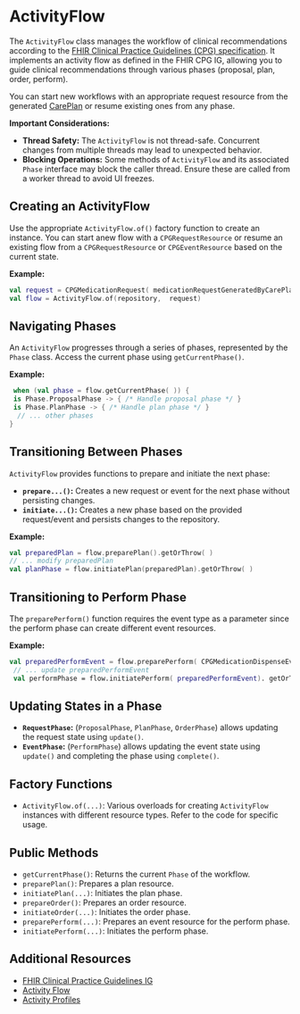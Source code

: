# ActivityFlow

The `ActivityFlow` class manages the workflow of clinical recommendations according to the [FHIR Clinical Practice Guidelines (CPG) specification](https://build.fhir.org/ig/HL7/cqf-recommendations/activityflow.html#activity-lifecycle---request-phases-proposal-plan-order). It implements an activity flow as defined in the FHIR CPG IG, allowing you to guide clinical recommendations through various phases (proposal, plan, order, perform). 

You can start new workflows with an appropriate request resource from the generated [CarePlan](Generate-A-Care-Plan.md) or resume existing ones from any phase.

**Important Considerations:**

* **Thread Safety:** The `ActivityFlow` is not thread-safe. Concurrent changes from multiple threads may lead to unexpected behavior.
* **Blocking Operations:** Some methods of `ActivityFlow` and its associated `Phase` interface may block the caller thread. Ensure these are called from a worker thread to avoid UI freezes.

## Creating an ActivityFlow

Use the appropriate `ActivityFlow.of()` factory function to create an instance. You can start anew flow with a `CPGRequestResource` or resume an existing flow from a `CPGRequestResource` or `CPGEventResource` based on the current state.

**Example:**
```kotlin 
val request = CPGMedicationRequest( medicationRequestGeneratedByCarePlan)
val flow = ActivityFlow.of(repository,  request)
```

## Navigating Phases

An `ActivityFlow` progresses through a series of phases, represented by the `Phase` class. Access the current phase using `getCurrentPhase()`.

**Example:**
```kotlin
 when (val phase = flow.getCurrentPhase( )) {
 is Phase.ProposalPhase -> { /* Handle proposal phase */ }
 is Phase.PlanPhase -> { /* Handle plan phase */ }
  // ... other phases 
}
```

## Transitioning Between Phases

`ActivityFlow` provides functions to prepare and initiate the next phase:

* **`prepare...()`:** Creates a new request or event for the next phase without persisting changes.
* **`initiate...()`:** Creates a new phase based on the provided request/event and persists changes to the repository.

**Example:**
```kotlin 
val preparedPlan = flow.preparePlan().getOrThrow( )
// ... modify preparedPlan
val planPhase = flow.initiatePlan(preparedPlan).getOrThrow( )
```

## Transitioning to Perform Phase

The `preparePerform()` function requires the event type as a parameter since the perform phase can create different event resources.

**Example:**
```kotlin 
val preparedPerformEvent = flow.preparePerform( CPGMedicationDispenseEvent::class.java).getOrThrow() 
 // ... update preparedPerformEvent 
 val performPhase = flow.initiatePerform( preparedPerformEvent). getOrThrow( )
```

## Updating States in a Phase

* **`RequestPhase`:** (`ProposalPhase`, `PlanPhase`, `OrderPhase`) allows updating the request state using `update()`.
* **`EventPhase`:** (`PerformPhase`) allows updating the event state using `update()` and completing the phase using `complete()`.

## Factory Functions

* `ActivityFlow.of(...)`: Various overloads for creating `ActivityFlow` instances with different resource types. Refer to the code for specific usage.

## Public Methods

* `getCurrentPhase()`: Returns the current `Phase` of the workflow.
* `preparePlan()`: Prepares a plan resource.
* `initiatePlan(...)`: Initiates the plan phase.
* `prepareOrder()`: Prepares an order resource.
* `initiateOrder(...)`: Initiates the order phase.
* `preparePerform(...)`: Prepares an event resource for the perform phase.
* `initiatePerform(...)`: Initiates the perform phase.

## Additional Resources

* [FHIR Clinical Practice Guidelines IG](https://build.fhir.org/ig/HL7/cqf-recommendations/)
* [Activity Flow](https://build.fhir.org/ig/HL7/cqf-recommendations/activityflow.html#activity-flow)
* [Activity Profiles](https://build.fhir.org/ig/HL7/cqf-recommendations/activityflow.html)